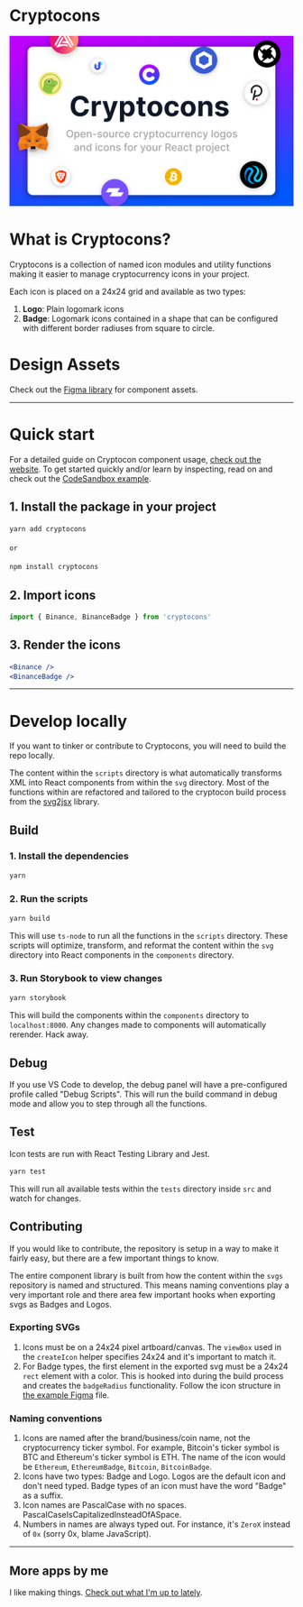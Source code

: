 # Cryptocons

![Cryptocons cover](.github/cover.png)

# What is Cryptocons?

Cryptocons is a collection of named icon modules and utility functions making it easier to manage cryptocurrency icons in your project.

Each icon is placed on a 24x24 grid and available as two types:

1. **Logo**: Plain logomark icons
2. **Badge**: Logomark icons contained in a shape that can be configured with different border radiuses from square to circle.

# Design Assets

Check out the [Figma library](https://www.figma.com/community/file/1100964857221715143/Cryptocurrency-Logos-and-Icons) for component assets.

---

# Quick start

For a detailed guide on Cryptocon component usage, [check out the website](https://www.cryptocons.io/documentation/usage). To get started quickly and/or learn by inspecting, read on and check out the [CodeSandbox example](https://codesandbox.io/s/cryptocons-example-okpxc2?file=/src/App.tsx).

## 1. Install the package in your project

```bash
yarn add cryptocons

or

npm install cryptocons
```

## 2. Import icons

```jsx
import { Binance, BinanceBadge } from 'cryptocons'
```

## 3. Render the icons

```jsx
<Binance />
<BinanceBadge />
```

---

# Develop locally

If you want to tinker or contribute to Cryptocons, you will need to build the repo locally.

The content within the `scripts` directory is what automatically transforms XML into React components from within the `svg` directory. Most of the functions within are refactored and tailored to the cryptocon build process from the [svg2jsx](https://github.com/balajmarius/svg2jsx) library.

## Build

### 1. Install the dependencies

```bash
yarn
```

### 2. Run the scripts

```bash
yarn build
```

This will use `ts-node` to run all the functions in the `scripts` directory. These scripts will optimize, transform, and reformat the content within the `svg` directory into React components in the `components` directory.

### 3. Run Storybook to view changes

```bash
yarn storybook
```

This will build the components within the `components` directory to `localhost:8000`. Any changes made to components will automatically rerender. Hack away.

## Debug

If you use VS Code to develop, the debug panel will have a pre-configured profile called "Debug Scripts". This will run the build command in debug mode and allow you to step through all the functions.

## Test

Icon tests are run with React Testing Library and Jest.

```bash
yarn test
```

This will run all available tests within the `tests` directory inside `src` and watch for changes.

## Contributing

If you would like to contribute, the repository is setup in a way to make it fairly easy, but there are a few important things to know.

The entire component library is built from how the content within the `svgs` repository is named and structured. This means naming conventions play a very important role and there area few important hooks when exporting svgs as Badges and Logos.

### Exporting SVGs

1. Icons must be on a 24x24 pixel artboard/canvas. The `viewBox` used in the `createIcon` helper specifies 24x24 and it's important to match it.
2. For Badge types, the first element in the exported svg must be a 24x24 `rect` element with a color. This is hooked into during the build process and creates the `badgeRadius` functionality. Follow the icon structure in [the example Figma](#) file.

### Naming conventions

1. Icons are named after the brand/business/coin name, not the cryptocurrency ticker symbol. For example, Bitcoin's ticker symbol is BTC and Ethereum's ticker symbol is ETH. The name of the icon would be `Ethereum`, `EthereumBadge`, `Bitcoin`, `BitcoinBadge`.
2. Icons have two types: Badge and Logo. Logos are the default icon and don't need typed. Badge types of an icon must have the word "Badge" as a suffix.
3. Icon names are PascalCase with no spaces. PascalCaseIsCapitalizedInsteadOfASpace.
4. Numbers in names are always typed out. For instance, it's `ZeroX` instead of `0x` (sorry 0x, blame JavaScript).

---

## More apps by me

I like making things. [Check out what I'm up to lately](https://rossmoody.com).
